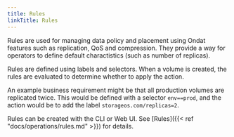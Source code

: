 ```yaml
---
title: Rules
linkTitle: Rules
---
```



Rules are used for managing data policy and placement using Ondat features
such as replication, QoS and compression. They provide a way for operators to
define default charactistics (such as number of replicas).

Rules are defined using labels and selectors. When a volume is created, the
rules are evaluated to determine whether to apply the action.

An example business requirement might be that all production volumes are
replicated twice. This would be defined with a selector `env==prod`, and the
action would be to add the label `storageos.com/replicas=2`.

Rules can be created with the CLI or Web UI. See [Rules]({{< ref
"docs/operations/rules.md" >}}) for details.
